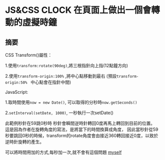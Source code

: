 # JS&CSS CLOCK  在頁面上做出一個會轉動的虛擬時鐘

## 摘要
CSS Transform()屬性：

1.使用`transform:rotate(90deg)`,將三根指針向上指(12點鐘方向)

2.使用`transform-origin:100%` ,將中心點移動到最右 (預設`transform-origin:50% ` 中心點會在指針中間)

JavaScript:

1.取時間使用`now = new Date()`, 可以取得的分秒時`now.getSeconds()`

2.`setInterval(setDate, 1000)`, 一秒執行一次setDate()

此範例秒針在59跳0秒時
秒針會瞬間逆時針轉回0度再馬上轉回到目前的位置。
這是因為作者在旋轉角度的寫法，是將當下的時間換算成角度，
因此當秒針從59秒要跳回0秒的時候，transform的rotate角度會由接近360轉回接近0度，以致於逆時針旋轉的產生。

可以將時間用加的方式,每秒加一次,就不會有這個問題
[myself](http://htmlpreview.github.io/?https://github.com/shengfu-hou/JavaScript30/blob/master/02%20-%20JS%20and%20CSS%20Clock/myself.html)
